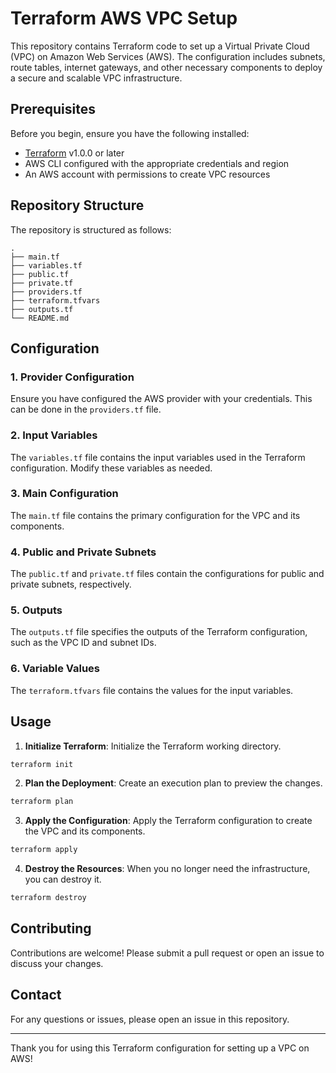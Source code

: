 # Terraform AWS VPC Setup

This repository contains Terraform code to set up a Virtual Private Cloud (VPC) on Amazon Web Services (AWS). The configuration includes subnets, route tables, internet gateways, and other necessary components to deploy a secure and scalable VPC infrastructure.

## Prerequisites

Before you begin, ensure you have the following installed:

- [Terraform](https://www.terraform.io/downloads.html) v1.0.0 or later
- AWS CLI configured with the appropriate credentials and region
- An AWS account with permissions to create VPC resources

## Repository Structure

The repository is structured as follows:

```
.
├── main.tf
├── variables.tf
├── public.tf
├── private.tf
├── providers.tf
├── terraform.tfvars
├── outputs.tf
└── README.md
```

## Configuration

### 1. Provider Configuration

Ensure you have configured the AWS provider with your credentials. This can be done in the `providers.tf` file.

### 2. Input Variables

The `variables.tf` file contains the input variables used in the Terraform configuration. Modify these variables as needed.

### 3. Main Configuration

The `main.tf` file contains the primary configuration for the VPC and its components.

### 4. Public and Private Subnets

The `public.tf` and `private.tf` files contain the configurations for public and private subnets, respectively.

### 5. Outputs

The `outputs.tf` file specifies the outputs of the Terraform configuration, such as the VPC ID and subnet IDs.

### 6. Variable Values

The `terraform.tfvars` file contains the values for the input variables.

## Usage

1. **Initialize Terraform**: Initialize the Terraform working directory.

```sh
terraform init
```

2. **Plan the Deployment**: Create an execution plan to preview the changes.

```sh
terraform plan
```

3. **Apply the Configuration**: Apply the Terraform configuration to create the VPC and its components.

```sh
terraform apply
```

4. **Destroy the Resources**: When you no longer need the infrastructure, you can destroy it.

```sh
terraform destroy
```

## Contributing

Contributions are welcome! Please submit a pull request or open an issue to discuss your changes.

## Contact

For any questions or issues, please open an issue in this repository.

---

Thank you for using this Terraform configuration for setting up a VPC on AWS!
